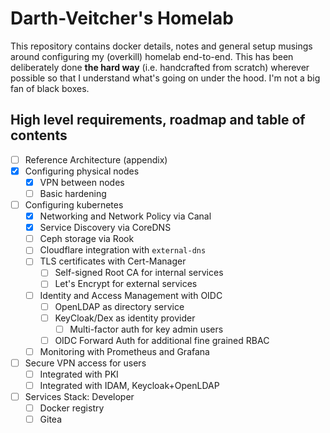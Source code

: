 # Darth-Veitcher's Homelab 
This repository contains docker details, notes and general setup musings around configuring my (overkill) homelab end-to-end. This has been deliberately done **the hard way** (i.e. handcrafted from scratch) wherever possible so that I understand what's going on under the hood. I'm not a big fan of black boxes.

## High level requirements, roadmap and table of contents
* [ ] Reference Architecture (appendix)
* [x] Configuring physical nodes
    * [x] VPN between nodes
    * [ ] Basic hardening
* [ ] Configuring kubernetes
    * [x] Networking and Network Policy via Canal
    * [x] Service Discovery via CoreDNS
    * [ ] Ceph storage via Rook
    * [ ] Cloudflare integration with `external-dns`
    * [ ] TLS certificates with Cert-Manager
        * [ ] Self-signed Root CA for internal services
        * [ ] Let's Encrypt for external services
    * [ ] Identity and Access Management with OIDC
        * [ ] OpenLDAP as directory service
        * [ ] KeyCloak/Dex as identity provider
            * [ ] Multi-factor auth for key admin users
        * [ ] OIDC Forward Auth for additional fine grained RBAC
    * [ ] Monitoring with Prometheus and Grafana
* [ ] Secure VPN access for users
    * [ ] Integrated with PKI
    * [ ] Integrated with IDAM, Keycloak+OpenLDAP

* [ ] Services Stack: Developer
    * [ ] Docker registry
    * [ ] Gitea